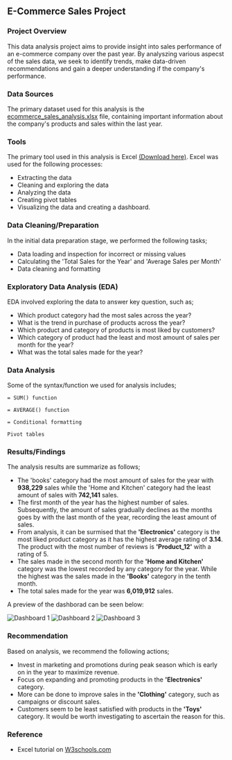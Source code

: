 ## E-Commerce Sales Project
### Project Overview
This data analysis project aims to provide insight into sales performance of an e-commerce company over the past year. By analyszing various aspecst of the sales data, we seek to identify trends, make data-driven recommendations and gain a deeper understanding if the company's performance.

### Data Sources
The primary dataset used for this analysis is the [ecommerce_sales_analysis.xlsx](https://github.com/user-attachments/files/17059308/ecommerce_sales_analysis.xlsx) file, containing important information about the company's products and sales within the last year. 

### Tools
The primary tool used in this analysis is Excel [(Download here)](https://microsoft-excel.en.softonic.com/download). Excel was used for the following processes:
- Extracting the data
- Cleaning and exploring the data
- Analyzing the data
- Creating pivot tables
- Visualizing the data and creating a dashboard.

### Data Cleaning/Preparation
In the initial data preparation stage, we performed the following tasks;
- Data loading and inspection for incorrect or missing values
- Calculating the 'Total Sales for the Year' and 'Average Sales per Month'
- Data cleaning and formatting

### Exploratory Data Analysis (EDA)
EDA involved exploring the data to answer key question, such as;
- Which product category had the most sales across the year?
- What is the trend in purchase of products across the year?
- Which product and category of products is most liked by customers?
- Which category of product had the least and most amount of sales per month for the year?
- What was the total sales made for the year?

### Data Analysis
Some of the syntax/function we used for analysis includes;
```excel
= SUM() function

= AVERAGE() function

= Conditional formatting

Pivot tables
```

### Results/Findings
The analysis results are summarize as follows;
- The 'books' category had the most amount of sales for the year with **938,229** sales while the 'Home and Kitchen' category had the least amount of sales with **742,141** sales.
- The first month of the year has the highest number of sales. Subsequently, the amount of sales gradually declines as the months goes by with the last month of the year, recording the least amount of sales.
- From analysis, it can be surmised that the **'Electronics'** category is the most liked product category as it has the highest average rating of **3.14**. The product with the most number of reviews is **'Product_12'** with a rating of 5.
- The sales made in the second month for the **'Home and Kitchen'** category was the lowest recorded by any category for the year. While the highest was the sales made in the **'Books'** category in the tenth month.
- The total sales made for the year was **6,019,912** sales.

A preview of the dashborad can be seen below:

![Dashboard 1](https://github.com/user-attachments/assets/4452ecc9-e618-44c0-95b2-43b20e0e7b68)      ![Dashboard 2](https://github.com/user-attachments/assets/251d09af-955f-4ae2-8e2b-1653f870ec6a)      ![Dashboard 3](https://github.com/user-attachments/assets/6883fe8e-7320-4c28-8128-f88375221f00)

### Recommendation
Based on analysis, we recommend the following actions; 
- Invest in marketing and promotions during peak season which is early on in the year to maximize revenue.
- Focus on expanding and promoting products in the **'Electronics'** category.
- More can be done to improve sales in the **'Clothing'** category, such as campaigns or discount sales.
- Customers seem to be least satisfied with products in the **'Toys'** category. It would be worth investigating to ascertain the reason for this.

### Reference 
- Excel tutorial on [W3schools.com](https://www.w3schools.com/excel/index.php)




